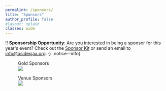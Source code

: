 ```yaml
---
permalink: /sponsors/
title: "Sponsors"
author_profile: false
#layout: splash
classes: wide
---
```


:bangbang: **Sponsorship Opportunity**:
Are you interested in being a sponsor for this year's event? Check out the [Sponsor Kit](/assets/files/2025_BSidesJax_SponsorKit.v4.pdf) or send an email to [info@bsidesjax.org](mailto:info@bsidesjax.org).
{: .notice--info}

<!--//START/ TODO: Update Platinum Sponsor
<figure class="half">
  <figcaption>Platinum Sponsors</figcaption>
  <a href="https://www.trace3.com/" target="_blank">
  <img src="/assets/images/sponsors/sponsor-t3-logo.png"></a>
</figure>
//-->
<figure class="third">
<figcaption>Gold Sponsors</figcaption>
  <a href="https://whiteknightlabs.com/" target="_blank">
  <img src="/assets/images/sponsors/White_Knight_Labs_FF_small.png"></a>
</figure>

<figure class="third">
  <figcaption>Venue Sponsors</figcaption>
  <a href="https://unfcyber.org/" target="_blank">
    <img src="/assets/images/sponsors/OSECLongColor.png"></a>
</figure>

<!--//START/ TODO: Update CTF Sponsor
<figure class="third">
  <figcaption>Capture The Flag</figcaption>
  <a href="https://www.availity.com/" target="_blank">
  <img src="/assets/images/sponsors/sponsor-av-logo.png"></a>
</figure>
//-->

<!--//START/ TODO: Update Lock Pick Sponsor
<figure class="third">
  <figcaption>Lock Pick Village</figcaption>
  <a href="https://www.secureideas.com/" target="_blank">
  <img src="/assets/images/sponsors/sponsor-si-logo.svg"></a>
</figure>
//-->

<!--//START/ TODO: Update Prizes Sponsor
<figure class="third">
  <figcaption>Prizes</figcaption>
  <a href="https://hak5.org/" target="_blank">
  <img src="/assets/images/sponsors/sponsor-h5-logo.jpg"></a>
</figure>
//-->
